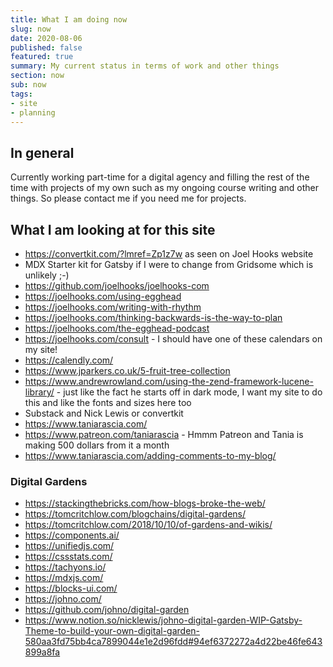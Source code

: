 ```yaml
---
title: What I am doing now
slug: now
date: 2020-08-06
published: false
featured: true
summary: My current status in terms of work and other things
section: now
sub: now
tags:
- site
- planning
---
```


## In general
Currently working part-time for a digital agency and filling the rest of the time with projects of my own such as my ongoing course writing and other things. So please contact me if you need me for projects.

## What I am looking at for this site
- https://convertkit.com/?lmref=Zp1z7w as seen on Joel Hooks website
- MDX Starter kit for Gatsby if I were to change from Gridsome which is unlikely ;-)
- https://github.com/joelhooks/joelhooks-com
- https://joelhooks.com/using-egghead
- https://joelhooks.com/writing-with-rhythm
- https://joelhooks.com/thinking-backwards-is-the-way-to-plan
- https://joelhooks.com/the-egghead-podcast
- https://joelhooks.com/consult - I should have one of these calendars on my site!
- https://calendly.com/
- https://www.jparkers.co.uk/5-fruit-tree-collection
- https://www.andrewrowland.com/using-the-zend-framework-lucene-library/ - just like the fact he starts off in dark mode, I want my site to do this and like the fonts and sizes here too
- Substack and Nick Lewis or convertkit
- https://www.taniarascia.com/
- https://www.patreon.com/taniarascia - Hmmm Patreon and Tania is making 500 dollars from it a month
- https://www.taniarascia.com/adding-comments-to-my-blog/

### Digital Gardens
- https://stackingthebricks.com/how-blogs-broke-the-web/
- https://tomcritchlow.com/blogchains/digital-gardens/
- https://tomcritchlow.com/2018/10/10/of-gardens-and-wikis/
- https://components.ai/
- https://unifiedjs.com/
- https://cssstats.com/
- https://tachyons.io/
- https://mdxjs.com/
- https://blocks-ui.com/
- https://johno.com/
- https://github.com/johno/digital-garden
- https://www.notion.so/nicklewis/johno-digital-garden-WIP-Gatsby-Theme-to-build-your-own-digital-garden-580aa3fd75bb4ca7899044e1e2d96fdd#94ef6372272a4d22be46fe643899a8fa
